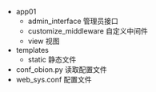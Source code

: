 - app01
  - admin_interface 管理员接口
  - customize_middleware 自定义中间件
  - view 视图
- templates
  - static 静态文件
- conf_obion.py 读取配置文件
- web_sys.conf 配置文件



